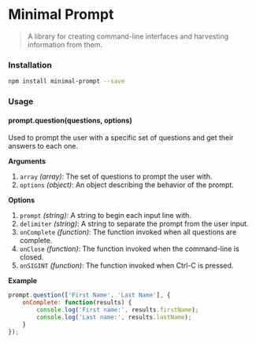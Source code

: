 # Minimal Prompt

> A library for creating command-line interfaces and harvesting information from them.

### Installation

```bash
npm install minimal-prompt --save
```

### Usage

#### prompt.question(questions, options)

Used to prompt the user with a specific set of questions and get their answers to each one.

**Arguments**

1. `array` *(array)*: The set of questions to prompt the user with.
2. `options` *(object)*: An object describing the behavior of the prompt.

**Options**

1. `prompt` *(string)*: A string to begin each input line with.
2. `delimiter` *(string)*: A string to separate the prompt from the user input.
3. `onComplete` *(function)*: The function invoked when all questions are complete.
4. `onClose` *(function)*: The function invoked when the command-line is closed.
5. `onSIGINT` *(function)*: The function invoked when Ctrl-C is pressed.

**Example**

```javascript
prompt.question(['First Name', 'Last Name'], {
    onComplete: function(results) {
        console.log('First name:', results.firstName);
        console.log('Last name:', results.lastName);
    }
});
```
